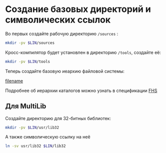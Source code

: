 ﻿# Создание базовых директорий и символических ссылок

Во первых создайте рабочую директорию `/sources` :
```bash
mkdir -pv $LIN/sources
```
Кросс-компилятор будет установлен в директорию `/tools`, создайте её:
```bash
mkdir -pv $LIN/tools
```
Теперь создайте базовую иеархию файловой системы:

[filename](https://raw.githubusercontent.com/Linux4Yourself/Linux4Yourself.Book.Scripts/develop/src/file-system.sh ':include')

Подробнее об иерархии каталогов можно узнать в спецификации [FHS](https://refspecs.linuxfoundation.org/fhs.shtml)

## Для MultiLib
Создайте директорию для 32-битных библиотек:
```bash
mkdir -pv $LIN/usr/lib32
```
А также символическую ссылку на неё
```bash
ln -sv usr/lib32 $LIN/lib32
